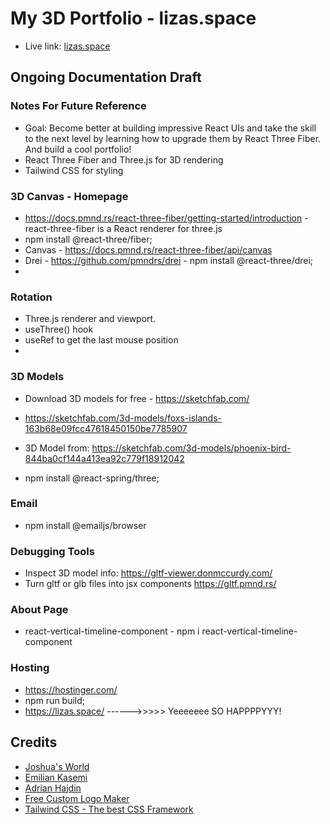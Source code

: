 # My 3D Portfolio - lizas.space  

- Live link: [lizas.space](https://lizas.space/)
## Ongoing Documentation Draft

### Notes For Future Reference

- Goal: Become better at building impressive React UIs and take the skill to the next level by learning how to upgrade them by React Three Fiber. And build a cool portfolio!
- React Three Fiber and Three.js for 3D rendering
- Tailwind CSS for styling

### 3D Canvas - Homepage

- https://docs.pmnd.rs/react-three-fiber/getting-started/introduction - react-three-fiber is a React renderer for three.js
- npm install @react-three/fiber;
- Canvas - https://docs.pmnd.rs/react-three-fiber/api/canvas
- Drei - https://github.com/pmndrs/drei - npm install @react-three/drei;
-
### Rotation 

- Three.js renderer and viewport.
- useThree() hook
- useRef to get the last mouse position
- 

### 3D Models

- Download 3D models for free - https://sketchfab.com/
- https://sketchfab.com/3d-models/foxs-islands-163b68e09fcc47618450150be7785907
- 3D Model from: https://sketchfab.com/3d-models/phoenix-bird-844ba0cf144a413ea92c779f18912042

- npm install @react-spring/three;

### Email

- npm install @emailjs/browser

### Debugging Tools

- Inspect 3D model info: https://gltf-viewer.donmccurdy.com/ 
- Turn gltf or glb files into jsx components https://gltf.pmnd.rs/

### About Page

- react-vertical-timeline-component - npm i react-vertical-timeline-component

### Hosting 

- https://hostinger.com/
- npm run build;
- https://lizas.space/ ------>>>>> Yeeeeeee SO HAPPPPYYY! 

## Credits

- [Joshua's World](https://www.joshuas.world/)
- [Emilian Kasemi](https://www.youtube.com/watch?v=mJRuHhKJ2cs&t=8s&ab_channel=EmilianKasemi)
- [Adrian Hajdin](https://www.youtube.com/watch?v=FkowOdMjvYo&list=PL6QREj8te1P7rEwj_IzsoLzQ-FBbZ6lqP&ab_channel=JavaScriptMastery)
- [Free Custom Logo Maker](https://logo.com/)
- [Tailwind CSS - The best CSS Framework](https://tailwindcss.com/)
